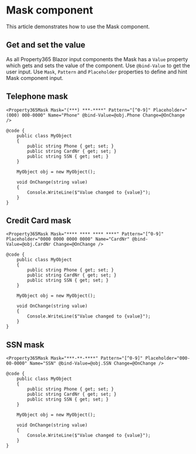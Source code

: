# Mask component
This article demonstrates how to use the Mask component. 

## Get and set the value
As all Property365 Blazor input components the Mask has a `Value` property which gets and sets the value of the component.
Use `@bind-Value` to get the user input. Use `Mask`, `Pattern` and `Placeholder` properties to define and hint Mask component input.


## Telephone mask
```
<Property365Mask Mask="(***) ***-****" Pattern="[^0-9]" Placeholder="(000) 000-0000" Name="Phone" @bind-Value=@obj.Phone Change=@OnChange />

@code {
    public class MyObject
    {
        public string Phone { get; set; }
        public string CardNr { get; set; }
        public string SSN { get; set; }
    }

    MyObject obj = new MyObject();

    void OnChange(string value)
    {
        Console.WriteLine($"Value changed to {value}");
    }
}
```

## Credit Card mask
```
<Property365Mask Mask="**** **** **** ****" Pattern="[^0-9]" Placeholder="0000 0000 0000 0000" Name="CardNr" @bind-Value=@obj.CardNr Change=@OnChange />

@code {
    public class MyObject
    {
        public string Phone { get; set; }
        public string CardNr { get; set; }
        public string SSN { get; set; }
    }

    MyObject obj = new MyObject();

    void OnChange(string value)
    {
        Console.WriteLine($"Value changed to {value}");
    }
}
```

## SSN mask
```
<Property365Mask Mask="***-**-****" Pattern="[^0-9]" Placeholder="000-00-0000" Name="SSN" @bind-Value=@obj.SSN Change=@OnChange />

@code {
    public class MyObject
    {
        public string Phone { get; set; }
        public string CardNr { get; set; }
        public string SSN { get; set; }
    }

    MyObject obj = new MyObject();

    void OnChange(string value)
    {
        Console.WriteLine($"Value changed to {value}");
    }
}
```